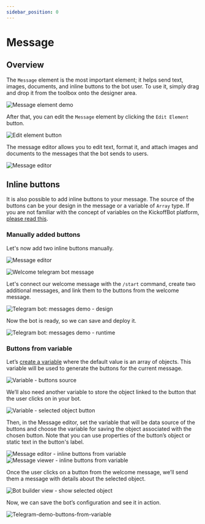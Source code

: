 ```yaml
---
sidebar_position: 0
---
```

# Message

## Overview

The `Message` element is the most important element; it helps send text, images, documents, and inline buttons to the bot user. To use it, simply drag and drop it from the toolbox onto the designer area.

![Message element demo](./img/message-element-drag-and-drop.PNG)

After that, you can edit the `Message` element by clicking the `Edit Element` button.

![Edit element button](./img/edit-element-button.png)

The message editor allows you to edit text, format it, and attach images and documents to the messages that the bot sends to users.

![Message editor](./img/message-editor.PNG)

## Inline buttons

It is also possible to add inline buttons to your message. The source of the buttons can be your design in the message or a variable of `Array` type. If you are not familiar with the concept of variables on the KickoffBot platform, [please read this](../variables.md).

### Manually added buttons

Let's now add two inline buttons manually.

![Message editor](./img/inline-buttons-in-telegram-message.PNG)

![Welcome telegram bot message](./img/welcome-bot-message.PNG)

Let's connect our welcome message with the `/start` command, create two additional messages, and link them to the buttons from the welcome message.

![Telegram bot: messages demo - design](./img/messages-demo.PNG)

Now the bot is ready, so we can save and deploy it.

![Telegram bot: messages demo - runtime](./img/telegram-message-demo-bot.gif)

### Buttons from variable

Let’s [create a variable](../variables.md#manage-bot-variable) where the default value is an array of objects. This variable will be used to generate the buttons for the current message.

![Variable - buttons source](./img/variable-buttons-source.PNG)

We’ll also need another variable to store the object linked to the button that the user clicks on in your bot.

![Variable - selected object button](./img/selected-object-button.PNG)

Then, in the Message editor, set the variable that will be data source of the buttons and choose the variable for saving the object associated with the chosen button. Note that you can use properties of the button’s object or static text in the button's label.

![Message editor - inline buttons from variable](./img/message-editor-inline-buttons-from-variable.PNG)
![Message viewer - inline buttons from variable](./img/message-viewer-inline-buttons-from-variable.PNG)

Once the user clicks on a button from the welcome message, we’ll send them a message with details about the selected object.

![Bot builder view - show selected object](./img/inline-buttons-show-selected-object.PNG)

Now, we can save the bot’s configuration and see it in action.

![Telegram-demo-buttons-from-variable](./img/telegram-message-buttons-from-variable.gif)
